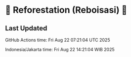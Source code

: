 
# 🌳 Reforestation (Reboisasi) 🌲

## Last Updated

GitHub Actions time: Fri Aug 22 07:21:04 UTC 2025

Indonesia/Jakarta time: Fri Aug 22 14:21:04 WIB 2025
